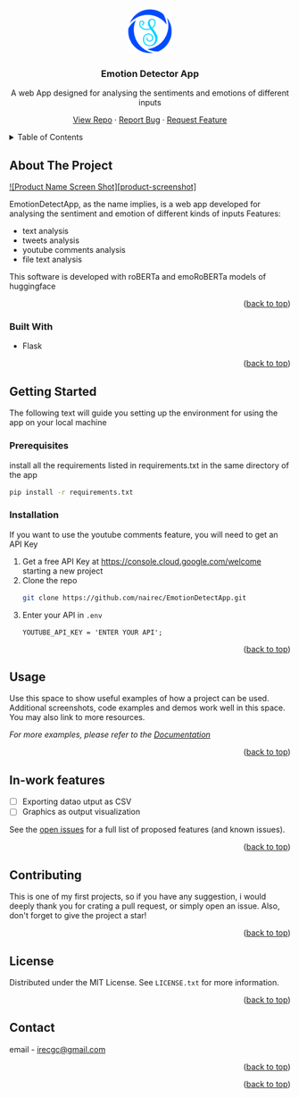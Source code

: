 <!-- PROJECT LOGO -->
<br />
<div align="center">
  <a href="https://github.com/github_username/repo_name">
    <img src="static/images/logo.png" alt="Logo" width="80" height="80">
  </a>

<h3 align="center">Emotion Detector App</h3>
    A web App designed for analysing the sentiments and emotions of different inputs
  <p align="center">
    <a href="https://github.com/nairec/EmotionDetectApp">View Repo</a>
    ·
    <a href="https://github.com/nairec/EmotionDetectApp/issues">Report Bug</a>
    ·
    <a href="https://github.com/nairec/EmotionDetectApp/issues">Request Feature</a>
  </p>
</div>

<!-- TABLE OF CONTENTS -->
<details>
  <summary>Table of Contents</summary>
  <ol>
    <li>
      <a href="#about-the-project">About The Project</a>
      <ul>
        <li><a href="#built-with">Built With</a></li>
      </ul>
    </li>
    <li>
      <a href="#getting-started">Getting Started</a>
      <ul>
        <li><a href="#prerequisites">Prerequisites</a></li>
        <li><a href="#installation">Installation</a></li>
      </ul>
    </li>
    <li><a href="#usage">Usage</a></li>
    <li><a href="#In-work">In-work Features</a></li>
    <li><a href="#contributing">Contributing</a></li>
    <li><a href="#license">License</a></li>
    <li><a href="#contact">Contact</a></li>
    <li><a href="#acknowledgments">Acknowledgments</a></li>
  </ol>
</details>



<!-- ABOUT THE PROJECT -->
## About The Project

[![Product Name Screen Shot][product-screenshot]](https://example.com)

EmotionDetectApp, as the name implies, is a web app developed for analysing the sentiment and emotion of different kinds of inputs
Features:
<ul>
    <li>text analysis</li>
    <li>tweets analysis</li>
    <li>youtube comments analysis</li>
    <li>file text analysis</li>
</ul>
This software is developed with roBERTa and emoRoBERTa models of huggingface

<p align="right">(<a href="#readme-top">back to top</a>)</p>



### Built With

<ul>
    <li>Flask</li>
</ul>

<p align="right">(<a href="#readme-top">back to top</a>)</p>



<!-- GETTING STARTED -->
## Getting Started

The following text will guide you setting up the environment for using the app on your local machine

### Prerequisites

install all the requirements listed in requirements.txt in the same directory of the app
```sh
pip install -r requirements.txt 
```

### Installation

If you want to use the youtube comments feature, you will need to get an API Key
1. Get a free API Key at https://console.cloud.google.com/welcome starting a new project
2. Clone the repo
   ```sh
   git clone https://github.com/nairec/EmotionDetectApp.git
   ```
3. Enter your API in `.env`
   ```
   YOUTUBE_API_KEY = 'ENTER YOUR API';
   ```

<p align="right">(<a href="#readme-top">back to top</a>)</p>



<!-- USAGE EXAMPLES -->
## Usage

Use this space to show useful examples of how a project can be used. Additional screenshots, code examples and demos work well in this space. You may also link to more resources.

_For more examples, please refer to the [Documentation](https://example.com)_

<p align="right">(<a href="#readme-top">back to top</a>)</p>



<!-- In-work -->
## In-work features

- [ ] Exporting datao utput as CSV
- [ ] Graphics as output visualization

See the [open issues](https://github.com/nairec/EmotionDetectApp/issues) for a full list of proposed features (and known issues).

<p align="right">(<a href="#readme-top">back to top</a>)</p>



<!-- CONTRIBUTING -->
## Contributing

This is one of my first projects, so if you have any suggestion, i would deeply thank you for crating a pull request, or simply open an issue.
Also, don't forget to give the project a star!

<p align="right">(<a href="#readme-top">back to top</a>)</p>


<!-- LICENSE -->
## License

Distributed under the MIT License. See `LICENSE.txt` for more information.

<p align="right">(<a href="#readme-top">back to top</a>)</p>



<!-- CONTACT -->
## Contact

email - irecgc@gmail.com

<p align="right">(<a href="#readme-top">back to top</a>)</p>

<p align="right">(<a href="#readme-top">back to top</a>)</p>